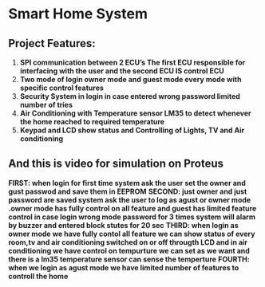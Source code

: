 
# Smart Home System
##  Project Features:
1.	**SPI communication between 2 ECU’s The first ECU responsible for interfacing with the user and the second ECU IS control ECU**
2.	**Two mode of login owner mode and guest mode every mode with specific control features**
3.	**Security System in login in case entered wrong password limited number of tries**
4.	**Air Conditioning with Temperature sensor LM35 to detect whenever the home reached to required temperature** 
5.	**Keypad and LCD show status and Controlling of  Lights, TV and  Air conditioning** 

## And this is  video for simulation on Proteus

**FIRST: when login for first time system ask the user set the owner and gust passwod and save them in EEPROM**
**SECOND: just owner and just password are saved system ask the user to log as agust or owner mode .owner mode has fully control on all feature and guest has limited feature control in case login wrong mode password for 3 times system will alarm by buzzer and entered block stutes for 20 sec** 
**THIRD: when login as owner mode we have fully contol all feature we can show status of every room,tv and air conditioning switched on or off througth LCD and in air conditioning we have control on tempurture we can set as we want and there is a lm35 temperature sensor can sense the temperture** 
**FOURTH: when we login as agust mode we have limited number of features to controll the home** 


